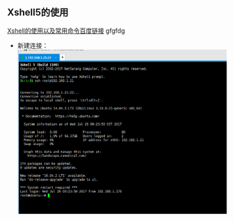 ## Xshell5的使用

[Xshell的使用以及常用命令百度链接](https://jingyan.baidu.com/article/7f41ecec022131593d095c3f.html)
gfgfdg
*  新建连接：
![](xshellimages/concat.png)
